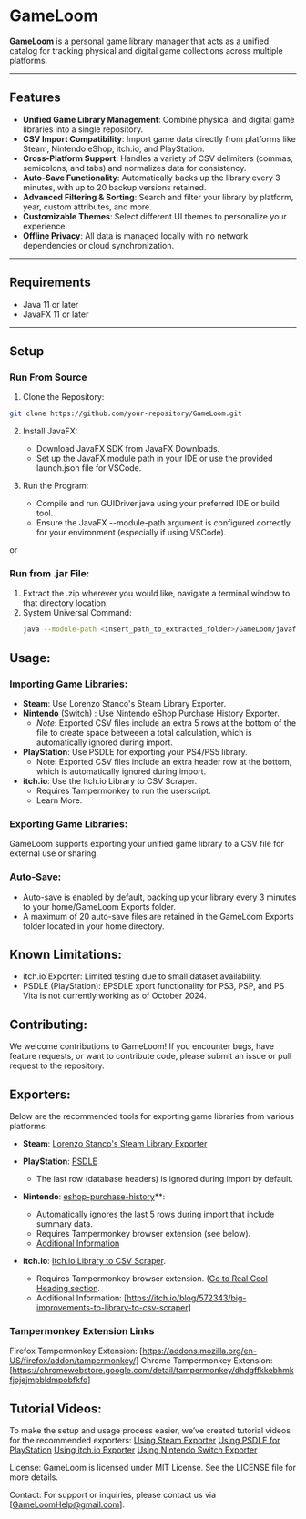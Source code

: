 # GameLoom

**GameLoom** is a personal game library manager that acts as a unified catalog for tracking physical and digital game collections across multiple platforms.

---

## Features
- **Unified Game Library Management**: Combine physical and digital game libraries into a single repository.
- **CSV Import Compatibility**: Import game data directly from platforms like Steam, Nintendo eShop, itch.io, and PlayStation.
- **Cross-Platform Support**: Handles a variety of CSV delimiters (commas, semicolons, and tabs) and normalizes data for consistency.
- **Auto-Save Functionality**: Automatically backs up the library every 3 minutes, with up to 20 backup versions retained.
- **Advanced Filtering & Sorting**: Search and filter your library by platform, year, custom attributes, and more.
- **Customizable Themes**: Select different UI themes to personalize your experience.
- **Offline Privacy**: All data is managed locally with no network dependencies or cloud synchronization.

---

## Requirements
- Java 11 or later
- JavaFX 11 or later

---

## Setup

### **Run From Source**
   1. Clone the Repository:
   ```bash
   git clone https://github.com/your-repository/GameLoom.git
   ```
   2. Install JavaFX:
      - Download JavaFX SDK from JavaFX Downloads.
      - Set up the JavaFX module path in your IDE or use the provided launch.json file for VSCode.

   3. Run the Program:
      - Compile and run GUIDriver.java using your preferred IDE or build tool.
      - Ensure the JavaFX --module-path argument is configured correctly for your environment (especially if using VSCode).

or

### **Run from .jar File**:
   1. Extract the .zip wherever you would like, navigate a terminal window to that directory location.
   2. System Universal Command:
      ```bash
      java --module-path <insert_path_to_extracted_folder>/GameLoom/javafx-sdk-22.0.2/lib/ --add-modules javafx.controls,javafx.fxml -jar GameLoom.jar
      ```

## Usage:
### Importing Game Libraries:
  - **Steam**: Use Lorenzo Stanco's Steam Library Exporter.
  - **Nintendo** (Switch) : Use Nintendo eShop Purchase History Exporter.
      - *Note*: Exported CSV files include an extra 5 rows at the bottom of the file to create space betweeen a total calculation, which is automatically ignored during import.
  - **PlayStation**: Use PSDLE for exporting your PS4/PS5 library.
     - Note: Exported CSV files include an extra header row at the bottom, which is automatically ignored during import.
  - **itch.io**: Use the Itch.io Library to CSV Scraper.
     - Requires Tampermonkey to run the userscript.
     - Learn More.

### Exporting Game Libraries:
GameLoom supports exporting your unified game library to a CSV file for external use or sharing.

### Auto-Save:
- Auto-save is enabled by default, backing up your library every 3 minutes to your home/GameLoom Exports folder.
- A maximum of 20 auto-save files are retained in the GameLoom Exports folder located in your home directory.

## Known Limitations:
- itch.io Exporter: Limited testing due to small dataset availability.
- PSDLE (PlayStation): EPSDLE xport functionality for PS3, PSP, and PS Vita is not currently working as of October 2024.

## Contributing:
We welcome contributions to GameLoom! If you encounter bugs, have feature requests, or want to contribute code, please submit an issue or pull request to the repository.

## Exporters:
Below are the recommended tools for exporting game libraries from various platforms:

- **Steam**: [Lorenzo Stanco's Steam Library Exporter](https://www.lorenzostanco.com/lab/steam/)
- **PlayStation**: [PSDLE](https://repod.github.io/psdle/)
   - The last row (database headers) is ignored during import by default.
   
- **Nintendo**: [eshop-purchase-history](https://github.com/redphx/eshop-purchase-history)**:
   - Automatically ignores the last 5 rows during import that include summary data.
   - Requires Tampermonkey browser extension (see below).
   - [Additional Information](https://www.reddit.com/r/nintendo/comments/8w1s65/i_made_a_script_to_export_your_purchase_history/)
     
- **itch.io**: [Itch.io Library to CSV Scraper](https://gist.github.com/abraxas86/ad72ba46b6cdd86dc63058bba0c629c2#file-itchiocollectiontocsv-user-js).
   - Requires Tampermonkey browser extension. ([Go to Real Cool Heading section](#tampermonkeyextensionlinks).
   - Additional Information: [https://itch.io/blog/572343/big-improvements-to-library-to-csv-scraper]


### Tampermonkey Extension Links
Firefox Tampermonkey Extension:
    [https://addons.mozilla.org/en-US/firefox/addon/tampermonkey/]
Chrome Tampermonkey Extension:
    [https://chromewebstore.google.com/detail/tampermonkey/dhdgffkkebhmkfjojejmpbldmpobfkfo]

## Tutorial Videos:
To make the setup and usage process easier, we’ve created tutorial videos for the recommended exporters:
  [Using Steam Exporter](https://youtu.be/WLLxdTEdJNc)
  [Using PSDLE for PlayStation](https://youtu.be/CNgB_lgKCtw)
  [Using itch.io Exporter](https://youtu.be/_Sj7nsSJG0A)
  [Using Nintendo Switch Exporter](https://youtu.be/MLr4Wfojuyo)

License:
    GameLoom is licensed under MIT License. See the LICENSE file for more details.

Contact:
    For support or inquiries, please contact us via [GameLoomHelp@gmail.com].

